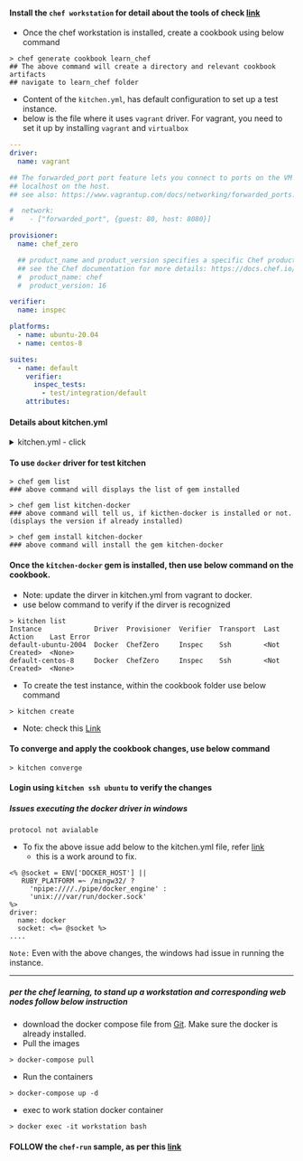 #### Install the `chef workstation` for detail about the tools of check [link](https://github.com/thirumurthis/Learnings/blob/master/chef/chef_basics.md)

- Once the chef workstation is installed, create a cookbook using below command
```
> chef generate cookbook learn_chef
## The above command will create a directory and relevant cookbook artifacts
## navigate to learn_chef folder
```
- Content of the `kitchen.yml`, has default configuration to set up a test instance.
- below is the file where it uses `vagrant` driver. For vagrant, you need to set it up by installing `vagrant` and `virtualbox`
```yaml
---
driver:
  name: vagrant

## The forwarded_port port feature lets you connect to ports on the VM guest via
## localhost on the host.
## see also: https://www.vagrantup.com/docs/networking/forwarded_ports.html

#  network:
#    - ["forwarded_port", {guest: 80, host: 8080}]

provisioner:
  name: chef_zero

  ## product_name and product_version specifies a specific Chef product and version to install.
  ## see the Chef documentation for more details: https://docs.chef.io/workstation/config_yml_kitchen/
  #  product_name: chef
  #  product_version: 16

verifier:
  name: inspec

platforms:
  - name: ubuntu-20.04
  - name: centos-8

suites:
  - name: default
    verifier:
      inspec_tests:
        - test/integration/default
    attributes:
```
#### Details about kitchen.yml
<details>
  <summary>kitchen.yml - click</summary>
  
**instance** - A virtualized server with the bare essentials, eg. operating system, ssh- or WinRM-enabled networking, etc. 
                 (This key is not found in the kitchen.yml but is used by Test Kitchen to help keep track of your instances.)
                 
**platforms** - The operating system(s) or target environment(s) on which your policies are to be tested. eg: Windows, Ubuntu, CentOS, RHEL

**suites** - The policies and code which will be enforced on the test instance(s).

**driver** - The lifecycle manager responsible for implementing the instance-specific actions (in this case, Vagrant); 
                these actions can include creating, destroying, and installing the tools necessary to test your code on the test instance(s).

**provisioner** - The tool responsible for executing the suites against the test instance(s). Chef's Test Kitchen provisioner, [chef_zero](https://docs.chef.io/chef_solo/).
   
</details>

#### To use `docker` driver for test kitchen
```
> chef gem list
### above command will displays the list of gem installed 

> chef gem list kitchen-docker
### above command will tell us, if kicthen-docker is installed or not. (displays the version if already installed)

> chef gem install kitchen-docker
### above command will install the gem kitchen-docker
```

#### Once the `kitchen-docker` gem is installed, then use below command on the cookbook. 
 - Note: update the dirver in kitchen.yml from vagrant to docker.
 - use below command to verify if the dirver is recognized
 
```
> kitchen list 
Instance             Driver  Provisioner  Verifier  Transport  Last Action    Last Error
default-ubuntu-2004  Docker  ChefZero     Inspec    Ssh        <Not Created>  <None>
default-centos-8     Docker  ChefZero     Inspec    Ssh        <Not Created>  <None>
```
- To create the test instance, within the cookbook folder use below command
```
> kitchen create
```
 - Note: check this [Link](https://medium.com/software-configuration-manuals/a-step-by-step-guide-to-test-chef-using-test-kitchen-with-docker-9c4f4f4186e2)

#### To converge and apply the cookbook changes, use below command
```
> kitchen converge
```

#### Login using `kitchen ssh ubuntu` to verify the changes

##### Issues executing the docker driver in windows
```
protocol not avialable
```
  - To fix the above issue add below to the kitchen.yml file, refer [link](https://github.com/test-kitchen/kitchen-docker/issues/318)
    - this is a work around to fix.
  ```
  <% @socket = ENV['DOCKER_HOST'] ||
     RUBY_PLATFORM =~ /mingw32/ ?
       'npipe:////./pipe/docker_engine' :
       'unix:///var/run/docker.sock'
  %>
  driver:
    name: docker
    socket: <%= @socket %>
  ....  
  ```

`Note:` Even with the above changes, the windows had issue in running the instance.
    
  -------------------------------
  
 ##### per the chef learning, to stand up a workstation and corresponding web nodes follow below instruction
   - download the docker compose file from [Git](https://raw.githubusercontent.com/learn-chef/chef/master/docker-compose.yml). Make sure the docker is already installed.
 - Pull the images
 ```
 > docker-compose pull
 ```
 - Run the containers
 ```
 > docker-compose up -d
 ```
 - exec to work station docker container
 ```
 > docker exec -it workstation bash
 ```
 #### FOLLOW the `chef-run` sample, as per this [link](https://github.com/thirumurthis/Learnings/blob/master/chef/chef_tools_chef-run.md)
  
  
